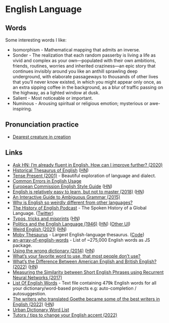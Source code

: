 # English Language

## Words

Some interesting words I like:

- Isomorphism - Mathematical mapping that admits an inverse.
- Sonder - The realization that each random passerby is living a life as vivid and complex as your own—populated with their own ambitions, friends, routines, worries and inherited craziness—an epic story that continues invisibly around you like an anthill sprawling deep underground, with elaborate passageways to thousands of other lives that you’ll never know existed, in which you might appear only once, as an extra sipping coffee in the background, as a blur of traffic passing on the highway, as a lighted window at dusk.
- Salient - Most noticeable or important.
- Numinous - Arousing spiritual or religious emotion; mysterious or awe-inspiring.

## Pronunciation practice

- [Dearest creature in creation](http://www.i18nguy.com/chaos.html)

## Links

- [Ask HN: I’m already fluent in English. How can I improve further? (2020)](https://news.ycombinator.com/item?id=23016268)
- [Historical Thesaurus of English](https://ht.ac.uk/) ([HN](https://news.ycombinator.com/item?id=24867054))
- [Tense Present (2001)](https://harpers.org/wp-content/uploads/HarpersMagazine-2001-04-0070913.pdf) - Beautiful exploration of language and dialect.
- [Common Errors in English Usage](https://brians.wsu.edu/common-errors/)
- [European Commission English Style Guide](https://ec.europa.eu/info/sites/info/files/styleguide_english_dgt_en.pdf) ([HN](https://news.ycombinator.com/item?id=26465586))
- [English is relatively easy to learn, but not to master (2018)](http://christopherwink.com/2018/11/05/english-easy-learn-john-mcwhorter-history-magnificent-bastard-tongue/) ([HN](https://news.ycombinator.com/item?id=26597578))
- [An Interactive Guide to Ambiguous Grammar (2015)](https://www.mcsweeneys.net/articles/an-interactive-guide-to-ambiguous-grammar)
- [Why is English so weirdly different from other languages?](https://aeon.co/essays/why-is-english-so-weirdly-different-from-other-languages)
- [The History of English Podcast](https://historyofenglishpodcast.com/) - The Spoken History of a Global Language. ([Twitter](https://twitter.com/englishhistpod))
- [Typos, tricks and misprints](https://aeon.co/essays/why-is-the-english-spelling-system-so-weird-and-inconsistent) ([HN](https://news.ycombinator.com/item?id=28018293))
- [Politics and the English Language (1946)](https://gutenberg.net.au/ebooks02/0200151h.html) ([HN](https://news.ycombinator.com/item?id=29031529)) ([Other UI](https://www.orwellfoundation.com/the-orwell-foundation/orwell/essays-and-other-works/politics-and-the-english-language/?curius=737))
- [Weird English (2021)](https://www.nationalreview.com/magazine/2021/11/29/weird-english/) ([HN](https://news.ycombinator.com/item?id=29246987))
- [Moby Thesaurus](https://moby-thesaurus.org/) - Largest English-language thesaurus. ([Code](https://github.com/words/moby))
- [an-array-of-english-words](https://github.com/words/an-array-of-english-words) - List of ~275,000 English words as JS package.
- [Using the wrong dictionary (2014)](https://jsomers.net/blog/dictionary) ([HN](https://news.ycombinator.com/item?id=29734242))
- [What’s your favorite word to use, that most people don’t use?](https://twitter.com/businessbarista/status/1476670975257239562)
- [What’s the Difference Between American English and British English? (2022)](http://backreaction.blogspot.com/2022/01/whats-difference-between-american.html) ([HN](https://news.ycombinator.com/item?id=29766446))
- [Measuring the Similarity between Short English Phrases using Recurrent Neural Networks (2017)](https://ijdykeman.github.io/ml/2017/10/30/comparing-phrases.html)
- [List Of English Words](https://github.com/dwyl/english-words) - Text file containing 479k English words for all your dictionary/word-based projects e.g: auto-completion / autosuggestion.
- [The writers who translated Goethe became some of the best writers in English (2022)](https://www.neh.gov/article/cult-goethe) ([HN](https://news.ycombinator.com/item?id=30523802))
- [Urban Dictionary Word List](https://github.com/mattbierner/urban-dictionary-word-list)
- [Tutors / tips to change your English accent (2022)](https://news.ycombinator.com/item?id=32375394)
